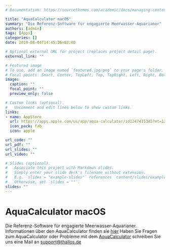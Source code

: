 ```yaml
---
# Documentation: https://sourcethemes.com/academic/docs/managing-content/

title: "AquaCalculator macOS"
summary: "Die Referenz-Software für engagierte Meerwasser-Aquarianer"
authors: [admin]
tags: [Apps]
categories: []
date: 2019-08-04T14:45:26+02:00

# Optional external URL for project (replaces project detail page).
external_link: ""

# Featured image
# To use, add an image named `featured.jpg/png` to your page's folder.
# Focal points: Smart, Center, TopLeft, Top, TopRight, Left, Right, BottomLeft, Bottom, BottomRight.
image:
  caption: ""
  focal_point: ""
  preview_only: false

# Custom links (optional).
#   Uncomment and edit lines below to show custom links.
links:
- name: AppStore
  url: https://apps.apple.com/us/app/aqua-calculator/id1247415345?mt=12
  icon_pack: fab
  icon: apple

url_code: ""
url_pdf: ""
url_slides: ""
url_video: ""

# Slides (optional).
#   Associate this project with Markdown slides.
#   Simply enter your slide deck's filename without extension.
#   E.g. `slides = "example-slides"` references `content/slides/example-slides.md`.
#   Otherwise, set `slides = ""`.
slides: ""
---
```


# AquaCalculator macOS

Die Referenz-Software für engagierte Meerwasser-Aquarianer.<br>Informationen über den AquaCalculator finden sie [hier](https://www.acalc.de) Haben Sie Fragen zum AquaCalculator oder Probleme mit dem [AquaCalculator](https://www.acalc.de) schreiben Sie uns eine Mail an [support@thallos.de](mailto:support@thallos.de)